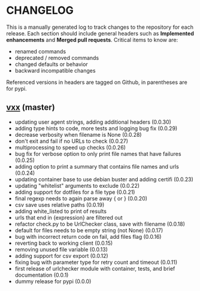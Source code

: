 # CHANGELOG

This is a manually generated log to track changes to the repository for each release.
Each section should include general headers such as **Implemented enhancements**
and **Merged pull requests**. Critical items to know are:

 - renamed commands
 - deprecated / removed commands
 - changed defaults or behavior
 - backward incompatible changes

Referenced versions in headers are tagged on Github, in parentheses are for pypi.

## [vxx](https://github.com/urlstechie/urlschecker-python/tree/master) (master)
 - updating user agent strings, adding additional headers (0.0.30)
 - adding type hints to code, more tests and logging bug fix (0.0.29)
 - decrease verbosity when filename is None (0.0.28)
 - don't exit and fail if no URLs to check (0.0.27)
 - multiprocessing to speed up checks (0.0.26)
 - bug fix for verbose option to only print file names that have failures (0.0.25)
 - adding option to print a summary that contains file names and urls (0.0.24)
 - updating container base to use debian buster and adding certifi (0.0.23)
 - updating "whitelist" arguments to exclude (0.0.22)
 - adding support for dotfiles for a file type (0.0.21)
 - final regexp needs to again parse away { or } (0.0.20)
 - csv save uses relative paths (0.0.19)
 - adding white_listed to print of results
 - urls that end in {expression} are filtered out
 - refactor check.py to be UrlChecker class, save with filename (0.0.18)
 - default for files needs to be empty string (not None) (0.0.17)
 - bug with incorrect return code on fail, add files flag (0.0.16)
 - reverting back to working client (0.0.15)
 - removing unused file variable (0.0.13)
 - adding support for csv export (0.0.12)
 - fixing bug with parameter type for retry count and timeout (0.0.11)
 - first release of urlchecker module with container, tests, and brief documentation (0.0.1)
 - dummy release for pypi (0.0.0)
